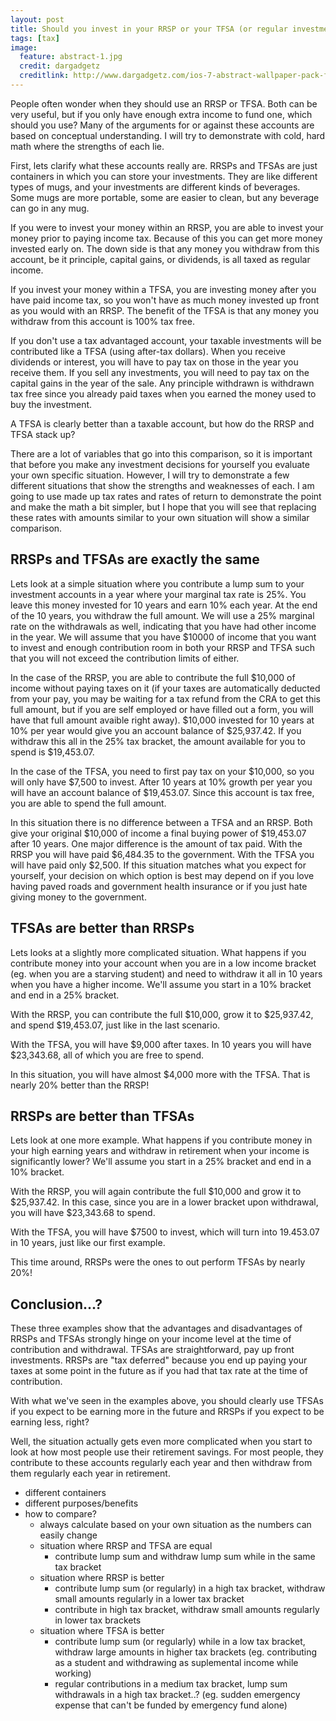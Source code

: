 ```yaml
---
layout: post
title: Should you invest in your RRSP or your TFSA (or regular investment account)?
tags: [tax]
image:
  feature: abstract-1.jpg
  credit: dargadgetz
  creditlink: http://www.dargadgetz.com/ios-7-abstract-wallpaper-pack-for-iphone-5-and-ipod-touch-retina/
---
```


People often wonder when they should use an RRSP or TFSA. Both can be very useful, but if you only have enough extra income to fund one, which should you use? Many of the arguments for or against these accounts are based on conceptual understanding. I will try to demonstrate with cold, hard math where the strengths of each lie.

First, lets clarify what these accounts really are. RRSPs and TFSAs are just containers in which you can store your investments. They are like different types of mugs, and your investments are different kinds of beverages. Some mugs are more portable, some are easier to clean, but any beverage can go in any mug.

If you were to invest your money within an RRSP, you are able to invest your money prior to paying income tax. Because of this you can get more money invested early on. The down side is that any money you withdraw from this account, be it principle, capital gains, or dividends, is all taxed as regular income.

If you invest your money within a TFSA, you are investing money after you have paid income tax, so you won't have as much money invested up front as you would with an RRSP. The benefit of the TFSA is that any money you withdraw from this account is 100% tax free.

If you don't use a tax advantaged account, your taxable investments will be contributed like a TFSA (using after-tax dollars). When you receive dividends or interest, you will have to pay tax on those in the year you receive them. If you sell any investments, you will need to pay tax on the capital gains in the year of the sale. Any principle withdrawn is withdrawn tax free since you already paid taxes when you earned the money used to buy the investment.

A TFSA is clearly better than a taxable account, but how do the RRSP and TFSA stack up?

There are a lot of variables that go into this comparison, so it is important that before you make any investment decisions for yourself you evaluate your own specific situation. However, I will try to demonstrate a few different situations that show the strengths and weaknesses of each. I am going to use made up tax rates and rates of return to demonstrate the point and make the math a bit simpler, but I hope that you will see that replacing these rates with amounts similar to your own situation will show a similar comparison.

RRSPs and TFSAs are exactly the same
------------------------------------

Lets look at a simple situation where you contribute a lump sum to your investment accounts in a year where your marginal tax rate is 25%. You leave this money invested for 10 years and earn 10% each year. At the end of the 10 years, you withdraw the full amount. We will use a 25% marginal rate on the withdrawals as well, indicating that you have had other income in the year. We will assume that you have $10000 of income that you want to invest and enough contribution room in both your RRSP and TFSA such that you will not exceed the contribution limits of either.

In the case of the RRSP, you are able to contribute the full $10,000 of income without paying taxes on it (if your taxes are automatically deducted from your pay, you may be waiting for a tax refund from the CRA to get this full amount, but if you are self employed or have filled out a <INSERT-TAX-FORM-THING-HERE> form, you will have that full amount avaible right away). $10,000 invested for 10 years at 10% per year would give you an account balance of $25,937.42. If you withdraw this all in the 25% tax bracket, the amount available for you to spend is $19,453.07.

In the case of the TFSA, you need to first pay tax on your $10,000, so you will only have $7,500 to invest. After 10 years at 10% growth per year you will have an account balance of $19,453.07. Since this account is tax free, you are able to spend the full amount.

In this situation there is no difference between a TFSA and an RRSP. Both give your original $10,000 of income a final buying power of $19,453.07 after 10 years. One major difference is the amount of tax paid. With the RRSP you will have paid $6,484.35 to the government. With the TFSA you will have paid only $2,500. If this situation matches what you expect for yourself, your decision on which option is best may depend on if you love having paved roads and government health insurance or if you just hate giving money to the government.

TFSAs are better than RRSPs
---------------------------

Lets looks at a slightly more complicated situation. What happens if you contribute money into your account when you are in a low income bracket (eg. when you are a starving student) and need to withdraw it all in 10 years when you have a higher income. We'll assume you start in a 10% bracket and end in a 25% bracket.

With the RRSP, you can contribute the full $10,000, grow it to $25,937.42, and spend $19,453.07, just like in the last scenario.

With the TFSA, you will have $9,000 after taxes. In 10 years you will have $23,343.68, all of which you are free to spend.

In this situation, you will have almost $4,000 more with the TFSA. That is nearly 20% better than the RRSP!

RRSPs are better than TFSAs
---------------------------

Lets look at one more example. What happens if you contribute money in your high earning years and withdraw in retirement when your income is significantly lower? We'll assume you start in a 25% bracket and end in a 10% bracket.

With the RRSP, you will again contribute the full $10,000 and grow it to $25,937.42. In this case, since you are in a lower bracket upon withdrawal, you will have $23,343.68 to spend.

With the TFSA, you will have $7500 to invest, which will turn into 19.453.07 in 10 years, just like our first example.

This time around, RRSPs were the ones to out perform TFSAs by nearly 20%!

Conclusion...?
--------------

These three examples show that the advantages and disadvantages of RRSPs and TFSAs strongly hinge on your income level at the time of contribution and withdrawal. TFSAs are straightforward, pay up front investments. RRSPs are "tax deferred" because you end up paying your taxes at some point in the future as if you had that tax rate at the time of contribution.

With what we've seen in the examples above, you should clearly use TFSAs if you expect to be earning more in the future and RRSPs if you expect to be earning less, right?

Well, the situation actually gets even more complicated when you start to look at how most people use their retirement savings. For most people, they contribute to these accounts regularly each year and then withdraw from them regularly each year in retirement.

<INSERT-INFO-LIKE-MAD-FIENTISTS-POST-HERE>



- different containers
- different purposes/benefits
- how to compare?
    - always calculate based on your own situation as the numbers can easily change
    - situation where RRSP and TFSA are equal
        - contribute lump sum and withdraw lump sum while in the same tax bracket
    - situation where RRSP is better
        - contribute lump sum (or regularly) in a high tax bracket, withdraw small amounts regularly in a lower tax bracket
        - contribute in high tax bracket, withdraw small amounts regularly in lower tax brackets
    - situation where TFSA is better
        - contribute lump sum (or regularly) while in a low tax bracket, withdraw large amounts in higher tax brackets (eg. contributing as a student and withdrawing as suplemental income while working)
        - regular contributions in a medium tax bracket, lump sum withdrawals in a high tax bracket..? (eg. sudden emergency expense that can't be funded by emergency fund alone)
